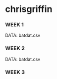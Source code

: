 # chrisgriffin

### WEEK 1 ###

DATA: batdat.csv


### WEEK 2 ###

DATA: batdat.csv


### WEEK 3 ###